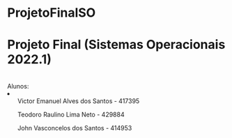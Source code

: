 # ProjetoFinalSO

<h1>Projeto Final (Sistemas Operacionais 2022.1)</h1>
<br>
Alunos:
<br>
<li>
  <ul>
    Victor Emanuel Alves dos Santos - 417395
  </ul>
  <ul>
    Teodoro Raulino Lima Neto - 429884
  </ul>
  <ul>
    John Vasconcelos dos Santos - 414953
  </ul>
</li>
